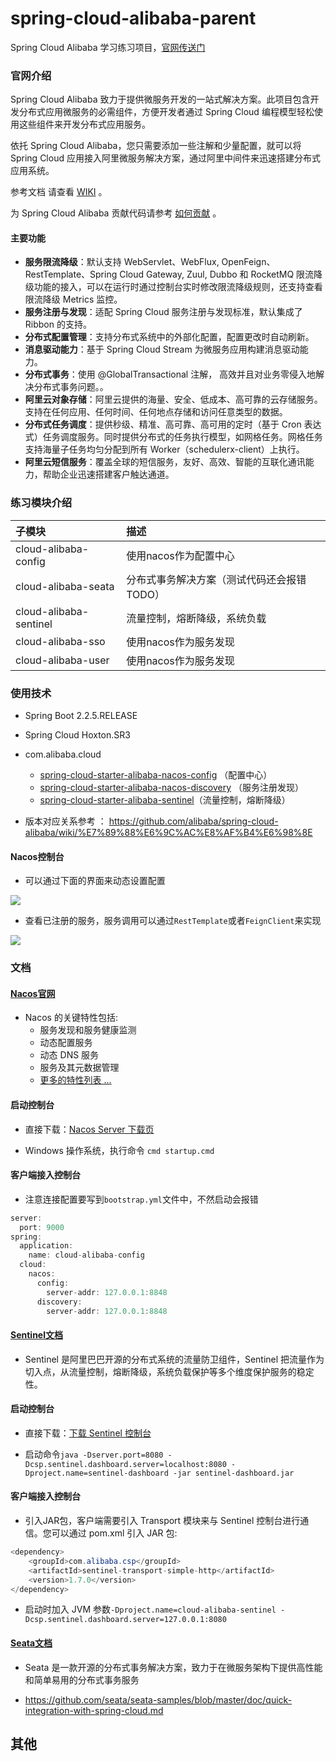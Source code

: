 # spring-cloud-alibaba-parent

Spring Cloud Alibaba 学习练习项目，[官网传送门](https://github.com/alibaba/spring-cloud-alibaba)

### 官网介绍

Spring Cloud Alibaba 致力于提供微服务开发的一站式解决方案。此项目包含开发分布式应用微服务的必需组件，方便开发者通过 Spring Cloud 编程模型轻松使用这些组件来开发分布式应用服务。

依托 Spring Cloud Alibaba，您只需要添加一些注解和少量配置，就可以将 Spring Cloud 应用接入阿里微服务解决方案，通过阿里中间件来迅速搭建分布式应用系统。

参考文档 请查看 [WIKI](https://github.com/alibaba/spring-cloud-alibaba/wiki) 。

为 Spring Cloud Alibaba 贡献代码请参考 [如何贡献](https://github.com/alibaba/spring-cloud-alibaba/wiki/%E5%A6%82%E4%BD%95%E8%B4%A1%E7%8C%AE%E4%BB%A3%E7%A0%81) 。

#### 主要功能

* **服务限流降级**：默认支持 WebServlet、WebFlux, OpenFeign、RestTemplate、Spring Cloud Gateway, Zuul, Dubbo 和 RocketMQ 限流降级功能的接入，可以在运行时通过控制台实时修改限流降级规则，还支持查看限流降级 Metrics 监控。
* **服务注册与发现**：适配 Spring Cloud 服务注册与发现标准，默认集成了 Ribbon 的支持。
* **分布式配置管理**：支持分布式系统中的外部化配置，配置更改时自动刷新。
* **消息驱动能力**：基于 Spring Cloud Stream 为微服务应用构建消息驱动能力。
* **分布式事务**：使用 @GlobalTransactional 注解， 高效并且对业务零侵入地解决分布式事务问题。。
* **阿里云对象存储**：阿里云提供的海量、安全、低成本、高可靠的云存储服务。支持在任何应用、任何时间、任何地点存储和访问任意类型的数据。
* **分布式任务调度**：提供秒级、精准、高可靠、高可用的定时（基于 Cron 表达式）任务调度服务。同时提供分布式的任务执行模型，如网格任务。网格任务支持海量子任务均匀分配到所有 Worker（schedulerx-client）上执行。
* **阿里云短信服务**：覆盖全球的短信服务，友好、高效、智能的互联化通讯能力，帮助企业迅速搭建客户触达通道。


### 练习模块介绍

|    子模块      |       描述      |    
|:----------|:------------- |
|   cloud-alibaba-config   |   使用nacos作为配置中心    | 
|   cloud-alibaba-seata   |   分布式事务解决方案（测试代码还会报错TODO）    | 
|   cloud-alibaba-sentinel   |   流量控制，熔断降级，系统负载    | 
|   cloud-alibaba-sso   |    使用nacos作为服务发现   | 
|   cloud-alibaba-user   |    使用nacos作为服务发现   | 

### 使用技术

* Spring Boot 2.2.5.RELEASE

* Spring Cloud Hoxton.SR3
    
* com.alibaba.cloud
    * [spring-cloud-starter-alibaba-nacos-config](https://nacos.io/zh-cn/)  （配置中心）
    * [spring-cloud-starter-alibaba-nacos-discovery](https://nacos.io/zh-cn/) （服务注册发现）
    * [spring-cloud-starter-alibaba-sentinel](https://github.com/alibaba/Sentinel/wiki/%E5%A6%82%E4%BD%95%E4%BD%BF%E7%94%A8#%E5%AE%9A%E4%B9%89%E8%B5%84%E6%BA%90)（流量控制，熔断降级）

* 版本对应关系参考 ： https://github.com/alibaba/spring-cloud-alibaba/wiki/%E7%89%88%E6%9C%AC%E8%AF%B4%E6%98%8E

#### Nacos控制台

* 可以通过下面的界面来动态设置配置

![](https://github.com/songshuiyang/spring-cloud-alibaba-parent/docment/image/nacos-config.png)

* 查看已注册的服务，服务调用可以通过`RestTemplate`或者`FeignClient`来实现

![](https://github.com/songshuiyang/spring-cloud-alibaba-parent/docment/image/nacos-server.jpg)

### 文档

#### [Nacos官网](https://nacos.io/zh-cn/)   

* Nacos 的关键特性包括:
    * 服务发现和服务健康监测
    * 动态配置服务
    * 动态 DNS 服务
    * 服务及其元数据管理
    * [更多的特性列表 ...](https://nacos.io/zh-cn/docs/roadmap.html)
    
#### 启动控制台

* 直接下载：[Nacos Server 下载页](https://github.com/alibaba/nacos/releases) 

* Windows 操作系统，执行命令 `cmd startup.cmd`

#### 客户端接入控制台

* 注意连接配置要写到`bootstrap.yml`文件中，不然启动会报错

```java
server:
  port: 9000
spring:
  application:
    name: cloud-alibaba-config
  cloud:
    nacos:
      config:
        server-addr: 127.0.0.1:8848
      discovery:
        server-addr: 127.0.0.1:8848
```

#### [Sentinel文档](https://github.com/alibaba/Sentinel/wiki/%E5%A6%82%E4%BD%95%E4%BD%BF%E7%94%A8#%E5%AE%9A%E4%B9%89%E8%B5%84%E6%BA%90)

* Sentinel 是阿里巴巴开源的分布式系统的流量防卫组件，Sentinel 把流量作为切入点，从流量控制，熔断降级，系统负载保护等多个维度保护服务的稳定性。

#### 启动控制台

* 直接下载：[下载 Sentinel 控制台](http://edas-public.oss-cn-hangzhou.aliyuncs.com/install_package/demo/sentinel-dashboard.jar) 

* 启动命令`java -Dserver.port=8080 -Dcsp.sentinel.dashboard.server=localhost:8080 -Dproject.name=sentinel-dashboard -jar sentinel-dashboard.jar`

#### 客户端接入控制台

* 引入JAR包，客户端需要引入 Transport 模块来与 Sentinel 控制台进行通信。您可以通过 pom.xml 引入 JAR 包:

```java
<dependency>
    <groupId>com.alibaba.csp</groupId>
    <artifactId>sentinel-transport-simple-http</artifactId>
    <version>1.7.0</version>
</dependency>
```

* 启动时加入 JVM 参数`-Dproject.name=cloud-alibaba-sentinel -Dcsp.sentinel.dashboard.server=127.0.0.1:8080`

#### [Seata文档](http://seata.io/zh-cn/index.html)

* Seata 是一款开源的分布式事务解决方案，致力于在微服务架构下提供高性能和简单易用的分布式事务服务

* https://github.com/seata/seata-samples/blob/master/doc/quick-integration-with-spring-cloud.md

## 其他
